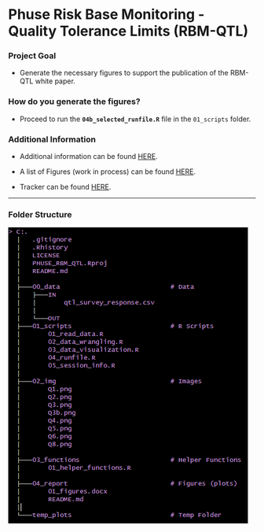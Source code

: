 # Phuse Risk Base Monitoring - Quality Tolerance Limits (RBM-QTL)

### Project Goal

-   Generate the necessary figures to support the publication of the RBM-QTL white paper.

### How do you generate the figures?

-   Proceed to run the **`04b_selected_runfile.R`** file in the `01_scripts` folder.

### Additional Information

-   Additional information can be found [HERE](https://advance.phuse.global/display/WEL/Quality+Tolerance+Limits).

-   A list of Figures (work in process) can be found [HERE](https://github.com/poncest/PHUSE_RBM_QTL/tree/main/04_report).

-   Tracker can be found [HERE](https://github.com/poncest/PHUSE_RBM_QTL/tree/main/04_report).

------------------------------------------------------------------------

### Folder Structure

![](02_img/folder_tree_stucture.png "tree")
